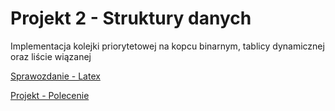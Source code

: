 # Projekt 2 - Struktury danych

Implementacja kolejki priorytetowej na kopcu binarnym, tablicy dynamicznej oraz liście wiązanej

[Sprawozdanie - Latex](https://www.overleaf.com/read/qkbgkqfsdygz#18cccb)

[Projekt - Polecenie](https://kam.pwr.edu.pl/piotr-p-nowakpwr-edu-pl/files//Materia%C5%82y/Struktury%20Danych/Do%20pokazania/Projekt%202.pdf)
